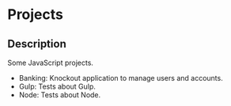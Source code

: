 # Projects

## Description

Some JavaScript projects.
- Banking: Knockout application to manage users and accounts.
- Gulp: Tests about Gulp.
- Node: Tests about Node.
